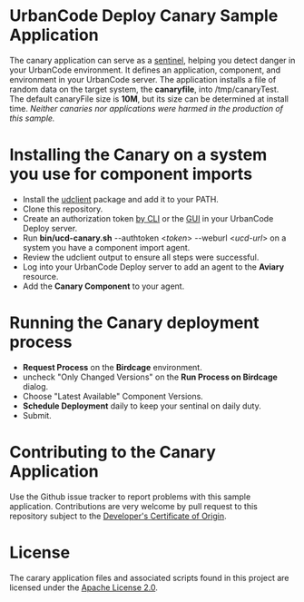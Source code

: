 # UrbanCode Deploy Canary Sample Application #

The canary application can serve as a [sentinel]( https://en.wikipedia.org/wiki/Sentinel_species),
helping you detect danger in your UrbanCode environment. It defines an application, component,
and environment in your UrbanCode server. The application installs a file of random data on the
target system, the **canaryfile**, into /tmp/canaryTest. The default canaryFile size is **10M**,
but its size can be determined at install time. *Neither canaries nor applications were harmed in
the production of this sample.*

# Installing the Canary on a system you use for component imports

- Install the [udclient](https://www.ibm.com/support/knowledgecenter/SS4GSP_6.2.1/com.ibm.udeploy.reference.doc/topics/cli_install.html)
package and add it to your PATH.
- Clone this repository.
- Create an authorization token [by CLI](https://www.ibm.com/support/knowledgecenter/SS4GSP_6.2.1/com.ibm.udeploy.api.doc/topics/udclient_createauthtoken.html) or the [GUI](https://www.ibm.com/support/knowledgecenter/SS4GSP_6.2.1/com.ibm.udeploy.admin.doc/topics/security_token.html) in your UrbanCode Deploy server.
- Run **bin/ucd-canary.sh** --authtoken  <*token*>  --weburl <*ucd-url*> on a system you have a component import agent.
- Review the udclient output to ensure all steps were successful.
- Log into your UrbanCode Deploy server to add an agent to the **Aviary** resource.
- Add the **Canary Component** to your agent.

# Running the Canary deployment process

- **Request Process** on the **Birdcage** environment.
- uncheck "Only Changed Versions" on the **Run Process on Birdcage** dialog.
- Choose "Latest Available" Component Versions.
- **Schedule Deployment** daily to keep your sentinal on daily duty.
- Submit.

# Contributing to the Canary Application

Use the Github issue tracker to report problems with this sample application.
Contributions are very welcome by pull request to this repository subject to the
[Developer's Certificate of Origin](license/DCO1.1.txt).


# License

The carary application files and associated scripts found in this project are licensed under the [Apache License 2.0](license/LICENSE.txt).



